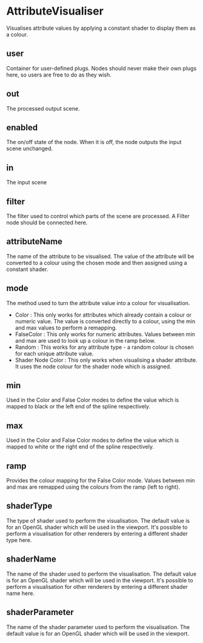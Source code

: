 # AttributeVisualiser

Visualises attribute values by applying a constant
shader to display them as a colour.

## user 

 Container for user-defined plugs. Nodes
should never make their own plugs here,
so users are free to do as they wish. 

## out 

 The processed output scene. 

## enabled 

 The on/off state of the node. When it is off, the node outputs the input scene unchanged. 

## in 

 The input scene 

## filter 

 The filter used to control which parts of the scene are
processed. A Filter node should be connected here. 

## attributeName 

 The name of the attribute to be visualised. The value of the
attribute will be converted to a colour using the chosen mode
and then assigned using a constant shader. 

## mode 

 The method used to turn the attribute value into a colour for
visualisation.

- Color : This only works for attributes which already contain a colour
  or numeric value. The value is converted directly to a colour, using the
  min and max values to perform a remapping.
- FalseColor : This only works for numeric attributes. Values between min
  and max are used to look up a colour in the ramp below.
- Random : This works for any attribute type - a random colour is chosen
  for each unique attribute value.
- Shader Node Color : This only works when visualising a shader attribute. It
  uses the node colour for the shader node which is assigned. 

## min 

 Used in the Color and False Color modes to define the value which is mapped
to black or the left end of the spline respectively. 

## max 

 Used in the Color and False Color modes to define the value which is mapped
to white or the right end of the spline respectively. 

## ramp 

 Provides the colour mapping for the False Color mode. Values between min and
max are remapped using the colours from the ramp (left to right). 

## shaderType 

 The type of shader used to perform the visualisation. The default value
is for an OpenGL shader which will be used in the viewport. It's possible
to perform a visualisation for other renderers by entering a different
shader type here. 

## shaderName 

 The name of the shader used to perform the visualisation. The default value
is for an OpenGL shader which will be used in the viewport. It's possible
to perform a visualisation for other renderers by entering a different
shader name here. 

## shaderParameter 

 The name of the shader parameter used to perform the visualisation. The default
value is for an OpenGL shader which will be used in the viewport. 

